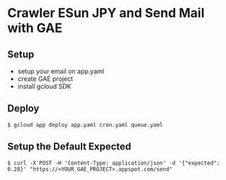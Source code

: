 # Crawler ESun JPY and Send Mail with GAE

## Setup
- setup your email on app.yaml
- create GAE project
- install gcloud SDK

## Deploy
```
$ gcloud app deploy app.yaml cron.yaml queue.yaml
```

## Setup the Default Expected
```
$ curl -X POST -H 'Content-Type: application/json' -d '{"expected": 0.28}' "https://<YOUR_GAE_PROJECT>.appspot.com/send"
```
